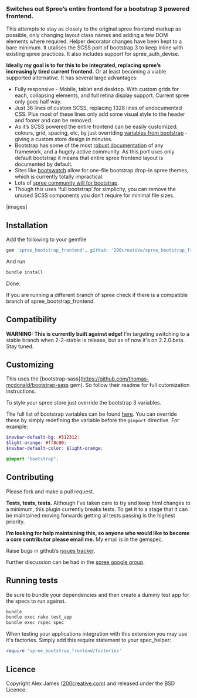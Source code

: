 ### Switches out Spree’s entire frontend for a bootstrap 3 powered frontend.

This attempts to stay as closely to the original spree frontend markup as possible, only changing layout class names and adding a few DOM elements where required. Helper decorator changes have been kept to a bare minimum. It utalises the SCSS port of bootstrap 3 to keep inline with existing spree practices. It also includes support for spree_auth_devise.

**Ideally my goal is to for this to be integrated, replacing spree’s increasingly tired current frontend.** Or at least becoming a viable supported alternative. It has several large advantages:

- Fully responsive - Mobile, tablet and desktop. With custom grids for each, collapsing elements, and full retina display support. Current spree only goes half way. 
- Just 36 lines of custom SCSS, replacing 1328 lines of undocumented CSS. Plus most of these lines only add some visual style to the header and footer and can be removed. 
- As it’s SCSS powered the entire frontend can be easily customized: colours, grid, spacing, etc, by just overriding [variables from bootstrap]() - giving a custom store design in minutes. 
- Bootstrap has some of the most [robust documentation](http://getbootstrap.com/css) of any framework, and a hugely active community. As this port uses only default bootstrap it means that entire spree frontend layout is documented by default. 
- Sites like [bootswatch](http://bootswatch.com) allow for one-file bootstrap drop-in spree themes, which is currently totally impractical. 
- Lots of [spree community will for bootstrap](https://groups.google.com/forum/#!searchin/spree-user/bootstrap/spree-user/B17492QdnGA/AF9vEzRzf4cJ). 
- Though this uses ‘full bootstrap’ for simplicity, you can remove the unused SCSS components you don’t require for minimal file sizes. 

[images]

Installation
-------

Add the following to your gemfile

```ruby
gem 'spree_bootstrap_frontend', github: '200creative/spree_bootstrap_frontend'
```

And run

```bash
bundle install
```

Done.

If you are running a different branch of spree check if there is a compatible branch of spree_bootstrap_frontend.

Compatibility
-------

**WARNING: This is currently built against edge!**
I’m targeting switching to a stable branch when 2-2-stable is release, but as of now it's on 2.2.0.beta. Stay tuned.

Customizing
-------

This uses the [bootstrap-sass](https://github.com/thomas-mcdonald/bootstrap-sass gem). So follow their readme for full cutomization instructions.

To style your spree store just override the bootstrap 3 variables.

The full list of bootstrap variables can be found [here](http://getbootstrap.com/customize/#less-variables). You can override these by simply redefining the variable before the `@import` directive.
For example:

```scss
$navbar-default-bg: #312312;
$light-orange: #ff8c00;
$navbar-default-color: $light-orange;

@import "bootstrap";
```

Contributing
-------

Please fork and make a pull request.

**Tests, tests, tests.** Although I’ve taken care to try and keep html changes to a minimum, this plugin currently breaks tests.
To get it to a stage that it can be maintained moving forwards getting all tests passing is the highest priority.

**I’m looking for help maintaining this, so anyone who would like to become a core contributor please email me.** My email is in the gemspec.

Raise bugs in github’s [issues tracker](https://github.com/200Creative/spree_bootstrap_frontend/issues).

Further discussion can be had in the [spree google group](https://groups.google.com/forum/#!forum/spree-user).


Running tests
-------

Be sure to bundle your dependencies and then create a dummy test app for the specs to run against.

```bash
bundle
bundle exec rake test_app
bundle exec rspec spec
```

When testing your applications integration with this extension you may use it's factories.
Simply add this require statement to your spec_helper:

```ruby
require 'spree_bootstrap_frontend/factories'
```

Licence
-------

Copyright Alex James ([200creative.com](http://200creative.com)) and released under the BSD Licence.
